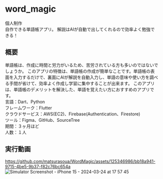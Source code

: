 # word_magic

個人制作<br>
自作できる単語帳アプリ。
解説はAIが自動で出してくれるので効率よく勉強できる！

## 概要
単語帳は、作成に時間と労力がいるため、苦労されている方も多いのではないでしょうか。
このアプリの特徴は、単語帳の作成が簡単なことです。単語帳の表面を入力するだけで、裏面にAIが解説を自動入力し、単語の意味や使い方を調べる手間が省けて、効率よく作成し学習に集中することが出来ます。
このアプリは、単語帳のデメリットを解決した、単語を覚えたい方におすすめのアプリです。<br>
言語：Dart、Python<br>
フレームワーク：Flutter<br>
クラウドサービス：AWS(EC2)、Firebase(Authentication、Firestore)<br>
ツール：Figma、GitHub、SourceTree<br>
期間：３ヶ月ほど<br>
人数：１人<br>

## 実行動画
https://github.com/matsurasoua/WordMagic/assets/125346986/bb18a941-9715-4be5-9b37-f82c76bc654a
![Simulator Screenshot - iPhone 15 - 2024-03-24 at 17 57 45](https://github.com/matsurasoua/Stuby/assets/125346986/a25f16b5-0158-46a1-8cf0-4cf9ef9bde5e)

